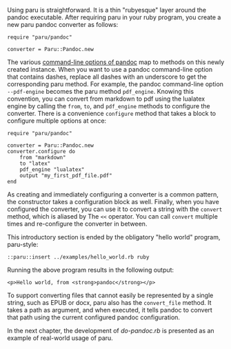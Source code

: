 Using paru is straightforward. It is a thin "rubyesque" layer around the
pandoc executable. After requiring paru in your ruby program, you create a new
paru pandoc converter as follows:

~~~ {.ruby}
require "paru/pandoc"

converter = Paru::Pandoc.new
~~~

The various [command-line options of
pandoc](https://pandoc.org/README.html#options) map to methods on this newly
created instance. When you want to use a pandoc command-line option that
contains dashes, replace all dashes with an underscore to get the
corresponding paru method. For example, the pandoc command-line option
`--pdf-engine` becomes the paru method `pdf_engine`.  Knowing this
convention, you can convert from markdown to pdf using the lualatex engine
by calling the `from`, `to`, and `pdf_engine` methods to configure the
converter. There is a convenience `configure` method that takes a block to
configure multiple options at once:

~~~ {.ruby}
require "paru/pandoc"

converter = Paru::Pandoc.new
converter.configure do
    from "markdown"
    to "latex"
    pdf_engine "lualatex"
    output "my_first_pdf_file.pdf"
end
~~~

As creating and immediately configuring a converter is a common pattern, the
constructor takes a configuration block as well. Finally, when you have
configured the converter, you can use it to convert a string with the
`convert` method, which is aliased by The `<<` operator. You can call `convert`
multiple times and re-configure the converter in between.

This introductory section is ended by the obligatory "hello world" program,
paru-style:

    ::paru::insert ../examples/hello_world.rb ruby

Running the above program results in the following output:

~~~ {.html}
<p>Hello world, from <strong>pandoc</strong></p>
~~~

To support converting files that cannot easily be represented by a single
string, such as EPUB or docx, paru also has the `convert_file` method. It
takes a path as argument, and when executed, it tells pandoc to convert that
path using the current configured pandoc configuration. 

In the next chapter, the development of *do-pandoc.rb* is presented as an
example of real-world usage of paru.
